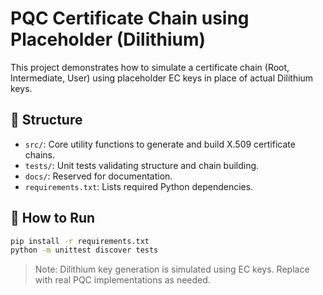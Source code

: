 # PQC Certificate Chain using Placeholder (Dilithium)

This project demonstrates how to simulate a certificate chain (Root, Intermediate, User) using placeholder EC keys in place of actual Dilithium keys.

## 🧪 Structure

- `src/`: Core utility functions to generate and build X.509 certificate chains.
- `tests/`: Unit tests validating structure and chain building.
- `docs/`: Reserved for documentation.
- `requirements.txt`: Lists required Python dependencies.

## 🚀 How to Run

```bash
pip install -r requirements.txt
python -m unittest discover tests
```

> Note: Dilithium key generation is simulated using EC keys. Replace with real PQC implementations as needed.
